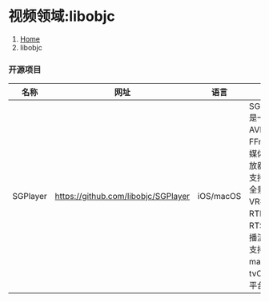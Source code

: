 # 视频领域:libobjc

<ol class="breadcrumb"><li><a href="/">Home</a></li><li class="active">libobjc</li></ol>

### 开源项目
|名称|网址|语言|说明|
|------|------|------|------|
|SGPlayer|https://github.com/libobjc/SGPlayer|iOS/macOS|SGPlayer 是一款基于 AVPlayer、FFmpeg 的媒体资源播放器框架。支持360°全景视频，VR视频，RTMP、RTSP 等直播流；同时支持 iOS、macOS、tvOS 三个平台|

